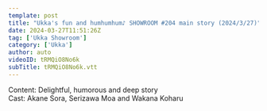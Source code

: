```yaml
---
template: post
title: "Ukka's fun and humhumhum♪ SHOWROOM #204 main story (2024/3/27)"
date: 2024-03-27T11:51:26Z
tag: ['Ukka Showroom']
category: ['Ukka']
author: auto 
videoID: tRMQiO8No6k
subTitle: tRMQiO8No6k.vtt
---
```

Content: Delightful, humorous and deep story  
Cast: Akane Sora, Serizawa Moa and Wakana Koharu